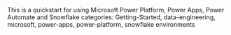 This is a quickstart for using Microsoft Power Platform, Power Apps, Power Automate and Snowflake categories: Getting-Started, data-engineering, microsoft, power-apps, power-platform, snowflake environments
